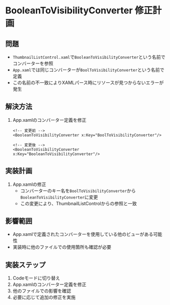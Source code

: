 # BooleanToVisibilityConverter 修正計画

## 問題
- `ThumbnailListControl.xaml`で`BooleanToVisibilityConverter`という名前でコンバーターを参照
- `App.xaml`では同じコンバーターが`BoolToVisibilityConverter`という名前で定義
- この名前の不一致によりXAMLパース時にリソースが見つからないエラーが発生

## 解決方法
1. App.xamlのコンバーター定義を修正
   ```xaml
   <!-- 変更前 -->
   <BooleanToVisibilityConverter x:Key="BoolToVisibilityConverter"/>

   <!-- 変更後 -->
   <BooleanToVisibilityConverter x:Key="BooleanToVisibilityConverter"/>
   ```

## 実装計画
1. App.xamlの修正
   - コンバーターのキー名を`BoolToVisibilityConverter`から`BooleanToVisibilityConverter`に変更
   - この変更により、ThumbnailListControlからの参照と一致

## 影響範囲
- App.xamlで定義されたコンバーターを使用している他のビューがある可能性
- 実装時に他のファイルでの使用箇所も確認が必要

## 実装ステップ
1. Codeモードに切り替え
2. App.xamlのコンバーター定義を修正
3. 他のファイルでの影響を確認
4. 必要に応じて追加の修正を実施
